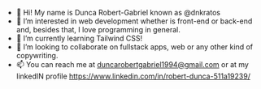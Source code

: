 - 👋 Hi! My name is Dunca Robert-Gabriel known as @dnkratos
- 👀 I’m interested in web development whether is front-end or back-end and, besides that, I love programming in general.
- 🌱 I’m currently learning Tailwind CSS!
- 💞️ I’m looking to collaborate on fullstack apps, web or any other kind of copywriting. 
- 📫 You can reach me at duncarobertgabriel1994@gmail.com or at my linkedIN profile https://www.linkedin.com/in/robert-dunca-511a19239/


